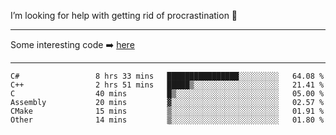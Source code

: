 I’m looking for help with getting rid of procrastination 🤔

-----

Some interesting code :arrow_right: [here](https://github.com/zhen8838/playground)

-----

<!--START_SECTION:waka-->

```text
C#                 8 hrs 33 mins   ████████████████░░░░░░░░░   64.08 %
C++                2 hrs 51 mins   █████▒░░░░░░░░░░░░░░░░░░░   21.41 %
C                  40 mins         █▒░░░░░░░░░░░░░░░░░░░░░░░   05.00 %
Assembly           20 mins         ▓░░░░░░░░░░░░░░░░░░░░░░░░   02.57 %
CMake              15 mins         ▒░░░░░░░░░░░░░░░░░░░░░░░░   01.91 %
Other              14 mins         ▒░░░░░░░░░░░░░░░░░░░░░░░░   01.80 %
```

<!--END_SECTION:waka-->

<!--
**zhen8838/zhen8838** is a ✨ _special_ ✨ repository because its `README.md` (this file) appears on your GitHub profile.

Here are some ideas to get you started:

- 🔭 I’m currently working on ...
- 🌱 I’m currently learning ...
- 👯 I’m looking to collaborate on ...
 ...
- 💬 Ask me about ...
- 📫 How to reach me: ...
- 😄 Pronouns: ...
- ⚡ Fun fact: ...
-->
